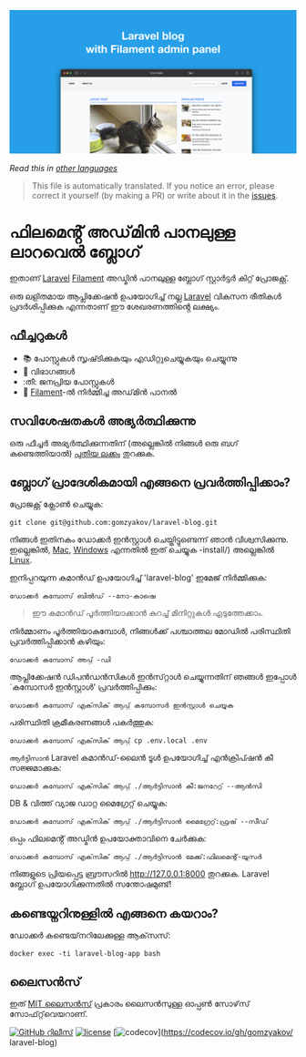 ![ഫിലമെൻ്റ് അഡ്മിൻ പാനലുള്ള ലാറവൽ ബ്ലോഗ്](../docs/social-preview-en.png)

_Read this in [other languages](./Translations.md)_

>This file is automatically translated. If you notice an error, please correct it yourself (by making a PR) or write about it in the [issues](https://github.com/gomzyakov/laravel-blog/issues).

# ഫിലമെൻ്റ് അഡ്‌മിൻ പാനലുള്ള ലാറവെൽ ബ്ലോഗ്

ഇതാണ് [Laravel](https://laravel.com) [Filament](https://filamentphp.com) അഡ്മിൻ പാനലുള്ള ബ്ലോഗ് സ്റ്റാർട്ടർ കിറ്റ് പ്രോജക്റ്റ്.

ഒരു ലളിതമായ ആപ്ലിക്കേഷൻ ഉപയോഗിച്ച് നല്ല [Laravel](https://laravel.com) വികസന രീതികൾ പ്രദർശിപ്പിക്കുക എന്നതാണ് ഈ ശേഖരണത്തിൻ്റെ ലക്ഷ്യം.

## ഫീച്ചറുകൾ

- 📚 പോസ്റ്റുകൾ സൃഷ്‌ടിക്കുകയും എഡിറ്റുചെയ്യുകയും ചെയ്യുന്നു
- 🥑 വിഭാഗങ്ങൾ
- :തീ: ജനപ്രിയ പോസ്റ്റുകൾ
- 🎉 [Filament](https://filamentphp.com)-ൽ നിർമ്മിച്ച അഡ്‌മിൻ പാനൽ

## സവിശേഷതകൾ അഭ്യർത്ഥിക്കുന്നു

ഒരു ഫീച്ചർ അഭ്യർത്ഥിക്കുന്നതിന് (അല്ലെങ്കിൽ നിങ്ങൾ ഒരു ബഗ് കണ്ടെത്തിയാൽ) [പുതിയ ലക്കം](https://github.com/gomzyakov/laravel-blog/issues/new) തുറക്കുക.

## ബ്ലോഗ് പ്രാദേശികമായി എങ്ങനെ പ്രവർത്തിപ്പിക്കാം?

പ്രോജക്റ്റ് ക്ലോൺ ചെയ്യുക:

``` ബാഷ്
git clone git@github.com:gomzyakov/laravel-blog.git
```

നിങ്ങൾ ഇതിനകം ഡോക്കർ ഇൻസ്റ്റാൾ ചെയ്തിട്ടുണ്ടെന്ന് ഞാൻ വിശ്വസിക്കുന്നു. ഇല്ലെങ്കിൽ, [Mac](https://docs.docker.com/desktop/install/mac-install/), [Windows](https://docs.docker.com/desktop/install/windows) എന്നതിൽ ഇത് ചെയ്യുക -install/) അല്ലെങ്കിൽ [Linux](https://docs.docker.com/desktop/install/linux-install/).

ഇനിപ്പറയുന്ന കമാൻഡ് ഉപയോഗിച്ച് 'laravel-blog' ഇമേജ് നിർമ്മിക്കുക:

``` ബാഷ്
ഡോക്കർ കമ്പോസ് ബിൽഡ് --നോ-കാഷെ
```

> ഈ കമാൻഡ് പൂർത്തിയാക്കാൻ കുറച്ച് മിനിറ്റുകൾ എടുത്തേക്കാം.

നിർമ്മാണം പൂർത്തിയാകുമ്പോൾ, നിങ്ങൾക്ക് പശ്ചാത്തല മോഡിൽ പരിസ്ഥിതി പ്രവർത്തിപ്പിക്കാൻ കഴിയും:

``` ബാഷ്
ഡോക്കർ കമ്പോസ് അപ്പ് -ഡി
```

ആപ്ലിക്കേഷൻ ഡിപൻഡൻസികൾ ഇൻസ്‌റ്റാൾ ചെയ്യുന്നതിന് ഞങ്ങൾ ഇപ്പോൾ `കമ്പോസർ ഇൻസ്റ്റാൾ' പ്രവർത്തിപ്പിക്കും:

``` ബാഷ്
ഡോക്കർ കമ്പോസ് എക്‌സിക് ആപ്പ് കമ്പോസർ ഇൻസ്റ്റാൾ ചെയ്യുക
```

പരിസ്ഥിതി ക്രമീകരണങ്ങൾ പകർത്തുക:

``` ബാഷ്
ഡോക്കർ കമ്പോസ് എക്‌സിക് ആപ്പ് cp .env.local .env
```

`ആർട്ടിസാൻ` Laravel കമാൻഡ്-ലൈൻ ടൂൾ ഉപയോഗിച്ച് എൻക്രിപ്ഷൻ കീ സജ്ജമാക്കുക:

``` ബാഷ്
ഡോക്കർ കമ്പോസ് എക്‌സിക് ആപ്പ് ./ആർട്ടിസാൻ കീ:ജനറേറ്റ് --ആൻസി
```

DB & വിത്ത് വ്യാജ ഡാറ്റ മൈഗ്രേറ്റ് ചെയ്യുക:

``` ബാഷ്
ഡോക്കർ കമ്പോസ് എക്‌സിക് ആപ്പ് ./ആർട്ടിസാൻ മൈഗ്രേറ്റ്:ഫ്രഷ് --സീഡ്
```

ഒപ്പം ഫിലമെൻ്റ് അഡ്മിൻ ഉപയോക്താവിനെ ചേർക്കുക:

``` ബാഷ്
ഡോക്കർ കമ്പോസ് എക്‌സിക് ആപ്പ് ./ആർട്ടിസാൻ മേക്ക്:ഫിലമെൻ്റ്-യൂസർ
```

നിങ്ങളുടെ പ്രിയപ്പെട്ട ബ്രൗസറിൽ http://127.0.0.1:8000 തുറക്കുക. Laravel ബ്ലോഗ് ഉപയോഗിക്കുന്നതിൽ സന്തോഷമുണ്ട്!

## കണ്ടെയ്നറിനുള്ളിൽ എങ്ങനെ കയറാം?

ഡോക്കർ കണ്ടെയ്‌നറിലേക്കുള്ള ആക്‌സസ്:

``` ബാഷ്
docker exec -ti laravel-blog-app bash
```

## ലൈസൻസ്

ഇത് [MIT ലൈസൻസ്](https://github.com/gomzyakov/php-code-style/blob/main/LICENSE) പ്രകാരം ലൈസൻസുള്ള ഓപ്പൺ സോഴ്‌സ് സോഫ്‌റ്റ്‌വെയറാണ്.


[![GitHub റിലീസ്](https://img.shields.io/github/release/gomzyakov/laravel-blog.svg)](https://github.com/gomzyakov/laravel-blog/releases/latest)
[![license](https://img.shields.io/badge/License-MIT-green.svg)](https://github.com/gomzyakov/laravel-blog/blob/development/LICENSE)
[![codecov](https://codecov.io/gh/gomzyakov/laravel-blog/branch/main/graph/badge.svg?token=4CYTVMVUYV)](https://codecov.io/gh/gomzyakov/ laravel-blog)
